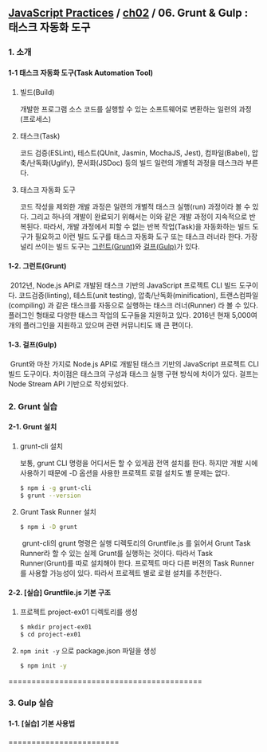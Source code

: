 ## [JavaScript Practices](https://github.com/kickscar-javascript/basic-practices) / [ch02](https://github.com/kickscar-javascript/basic-practices/tree/master/ch02) / 06. Grunt & Gulp : 태스크 자동화 도구

### 1. 소개

#### 1-1 태스크 자동화 도구(Task Automation Tool)

1. 빌드(Build)

   개발한 프로그램 소스 코드를 실행할 수 있는 소프트웨어로 변환하는 일련의 과정(프로세스)

2. 태스크(Task)

   코드 검증(ESLint), 테스트(QUnit, Jasmin, MochaJS, Jest), 컴파일(Babel), 압축/난독화(Uglify), 문서화(JSDoc) 등의 빌드 일련의 개별적 과정을 태스크라 부른다. 

3. 태스크 자동화 도구

   코드 작성을 제외한 개발 과정은 일련의 개별적 태스크 실행(run) 과정이라 볼 수 있다. 그리고 하나의 개발이 완료되기 위해서는 이와 같은 개발 과정이 지속적으로 반복된다. 따라서, 개발 과정에서 피할 수 없는 반복 작업(Task)을 자동화하는 빌드 도구가 필요하고 이런 빌드 도구를 태스크 자동화 도구 또는 태스크 러너라 한다. 가장 널리 쓰이는 빌드 도구는 [그런트(Grunt)](http://gruntjs.com)와 [걸프(Gulp)](http://gulpjs.com)가 있다.

#### 1-2. 그런트(Grunt)

​	2012년, Node.js API로 개발된 태스크 기반의 JavaScript 프로젝트 CLI 빌드 도구이다. 코드검증(linting), 테스트(unit testing), 압축/난독화(minification), 트랜스컴파일(compiling) 과 같은 태스크를 자동으로 실행하는 태스크 러너(Runner) 라 볼 수 있다. 플러그인 형태로 다양한 태스크 작업의 도구들을 지원하고 있다. 2016년 현재 5,000여 개의 플러그인을 지원하고 있으며 관련 커뮤니티도 꽤 큰 편이다.  

#### 1-3. 걸프(Gulp)

​	Grunt와 마찬 가지로 Node.js API로 개발된 태스크 기반의 JavaScript 프로젝트 CLI 빌드 도구이다. 차이점은 태스크의 구성과 태스크 실행 구현 방식에 차이가 있다. 걸프는 Node Stream API 기반으로 작성되었다.

### 2. Grunt 실습

#### 2-1. Grunt 설치

1. grunt-cli 설치

   보통, grunt CLI 명령을 어디서든 할 수 있게끔 전역 설치를 한다. 하지만 개발 시에 사용하기 때문에 -D 옵션을 사용한 프로젝트 로컬 설치도 별 문제는 없다. 

   ```bash
   $ npm i -g grunt-cli
   $ grunt --version
   ```

2. Grunt Task Runner 설치

   ```bash
   $ npm i -D grunt
   ```

   ​	grunt-cli의 grunt 명령은 실행 디렉토리의 Gruntfile.js 를 읽어서 Grunt Task Runner라 할 수 있는 실제 Grunt를  실행하는 것이다.  따라서 Task Runner(Grunt)를 따로 설치해야 한다.  프로젝트 마다 다른 버젼의 Task Runner를 사용할 가능성이 있다. 따라서 프로젝트 별로 로컬 설치를 추천한다.

#### 2-2. [실습] Gruntfile.js 기본 구조

1. 프로젝트 project-ex01 디렉토리를 생성

   ```bash
   $ mkdir project-ex01
   $ cd project-ex01
   ```

2. `npm init -y` 으로 package.json 파일을 생성

   ```bash
   $ npm init -y
   ```

==========================================

### 3. Gulp 실습

#### 1-1. [실습] 기본 사용법

========================